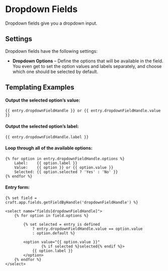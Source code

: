 # Dropdown Fields

Dropdown fields give you a dropdown input.

## Settings

Dropdown fields have the following settings:

* **Dropdown Options** – Define the options that will be available in the field. You even get to set the option values and labels separately, and choose which one should be selected by default.

## Templating Examples

#### Output the selected option’s value:

```twig
{{ entry.dropdownFieldHandle }} or {{ entry.dropdownFieldHandle.value }}
```

#### Output the selected option’s label:

```twig
{{ entry.dropdownFieldHandle.label }}
```

#### Loop through all of the available options:

```twig
{% for option in entry.dropdownFieldHandle.options %}
    Label:    {{ option.label }}
    Value:    {{ option }} or {{ option.value }}
    Selected: {{ option.selected ? 'Yes' : 'No' }}
{% endfor %}
```

#### Entry form:

```twig
{% set field = craft.app.fields.getFieldByHandle('dropdownFieldHandle') %}

<select name="fields[dropdownFieldHandle]">
    {% for option in field.options %}

        {% set selected = entry is defined
            ? entry.dropdownFieldHandle.value == option.value
            : option.default %}

        <option value="{{ option.value }}"
                {% if selected %}selected{% endif %}>
            {{ option.label }}
        </option>
    {% endfor %}
</select>
```
